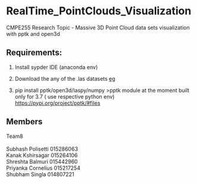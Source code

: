 # RealTime_PointClouds_Visualization
CMPE255 Research Topic - Massive 3D Point Cloud data sets visualization with pptk and open3d

## Requirements:
1. Install sypder IDE (anaconda env)
2. Download the any of the .las datasets [eg](https://drive.google.com/file/d/1sS6UGC9f6Io6rwc6nrUe97pIMBLfPCzY/view?usp=sharing)
  
3. pip install pptk/open3d/laspy/numpy >pptk module at the moment built only for 3.7 ( use respective python env) https://pypi.org/project/pptk/#files 

## Members
Team8 </br></br>
Subhash Polisetti 015286063</br>
Kanak Kshirsagar 015264106</br>
Shreshta Balmuri 015442960</br>
Priyanka Cornelius 015217254</br>
Shubham Singla 014807221</br>
